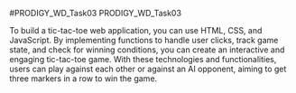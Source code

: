 #PRODIGY_WD_Task03
PRODIGY_WD_Task03


To build a tic-tac-toe web application, you can use HTML, CSS, and JavaScript. 
By implementing functions to handle user clicks, track game state, and check for 
winning conditions, you can create an interactive and engaging tic-tac-toe game. 
With these technologies and functionalities, users can play against each other or 
against an AI opponent, aiming to get three markers in a row to win the game.
